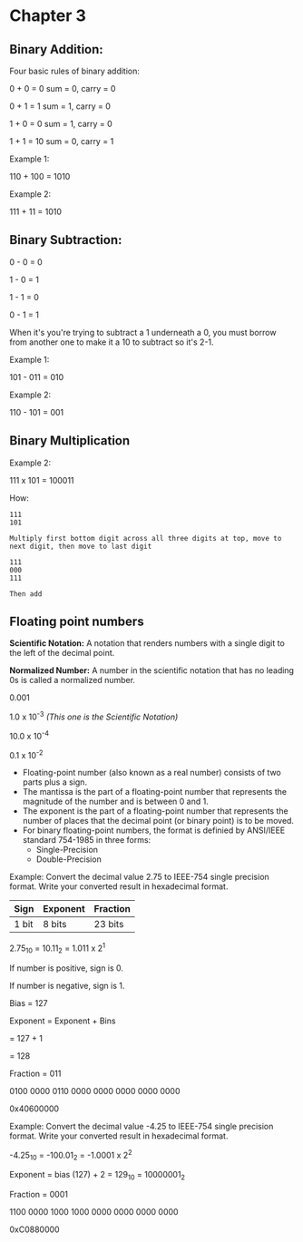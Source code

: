 # Chapter 3
## Binary Addition:

Four basic rules of binary addition:

0 + 0 = 0 sum = 0, carry = 0

0 + 1 = 1 sum = 1, carry = 0

1 + 0 = 0 sum = 1, carry = 0

1 + 1 = 10 sum = 0, carry = 1

Example 1:

110 + 100 = 1010

Example 2:

111 + 11 = 1010

## Binary Subtraction:

0 - 0 = 0

1 - 0 = 1

1 - 1 = 0

0 - 1 = 1


When it's you're trying to subtract a 1 underneath a 0, you must borrow from another one to make it a 10 to subtract so it's 2-1.

Example 1:

101 - 011 = 010

Example 2:

110 - 101 = 001


## Binary Multiplication

Example 2:

111 x 101 = 100011

How:

```
111
101

Multiply first bottom digit across all three digits at top, move to next digit, then move to last digit

111
000
111

Then add
```


## Floating point numbers

**Scientific Notation:** A notation that renders numbers with a single digit to the left of the decimal point.

**Normalized Number:** A number in the scientific notation that has no leading 0s is called a normalized number.

0.001

1.0 x 10<sup>-3</sup> *(This one is the Scientific Notation)*

10.0 x 10<sup>-4</sup>

0.1 x 10<sup>-2</sup>

- Floating-point number (also known as a real number) consists of two parts plus a sign.
- The mantissa is the part of a floating-point number that represents the magnitude of the number and is between 0 and 1.
- The exponent is the part of a floating-point number that represents the number of places that the decimal point (or binary point) is to be moved.
- For binary floating-point numbers, the format is definied by ANSI/IEEE standard 754-1985 in three forms:
	- Single-Precision
	- Double-Precision

Example: Convert the decimal value 2.75 to IEEE-754 single precision format. Write your converted result in hexadecimal format.

| Sign	| Exponent	| Fraction |
|-------|---------------|----------|
|1 bit	| 8 bits	| 23 bits  |


2.75<sub>10</sub> = 10.11<sub>2</sub> = 1.011 x 2<sup>1</sup>

If number is positive, sign is 0.

If number is negative, sign is 1.

Bias = 127

Exponent = Exponent + Bins

= 127 + 1

= 128

Fraction = 011

0100 0000 0110 0000 0000 0000 0000 0000

0x40600000

Example: Convert the decimal value -4.25 to IEEE-754 single precision format. Write your converted result in hexadecimal format.

-4.25<sub>10</sub> = -100.01<sub>2</sub> = -1.0001 x 2<sup>2</sup>

Exponent = bias (127) + 2 = 129<sub>10</sub> = 10000001<sub>2</sub>

Fraction = 0001


1100 0000 1000 1000 0000 0000 0000 0000

0xC0880000
